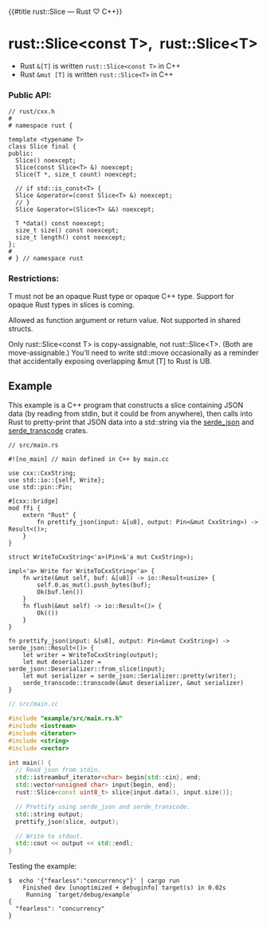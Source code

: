 {{#title rust::Slice<T> — Rust ♡ C++}}
# rust::Slice\<const T\>,&ensp;rust::Slice\<T\>

- Rust `&[T]` is written `rust::Slice<const T>` in C++
- Rust `&mut [T]` is written `rust::Slice<T>` in C++

### Public API:

```cpp,hidelines
// rust/cxx.h
#
# namespace rust {

template <typename T>
class Slice final {
public:
  Slice() noexcept;
  Slice(const Slice<T> &) noexcept;
  Slice(T *, size_t count) noexcept;

  // if std::is_const<T> {
  Slice &operator=(const Slice<T> &) noexcept;
  // }
  Slice &operator=(Slice<T> &&) noexcept;

  T *data() const noexcept;
  size_t size() const noexcept;
  size_t length() const noexcept;
};
#
# } // namespace rust
```

### Restrictions:

T must not be an opaque Rust type or opaque C++ type. Support for opaque Rust
types in slices is coming.

Allowed as function argument or return value. Not supported in shared structs.

Only rust::Slice\<const T\> is copy-assignable, not rust::Slice\<T\>. (Both are
move-assignable.) You'll need to write std::move occasionally as a reminder that
accidentally exposing overlapping &amp;mut \[T\] to Rust is UB.

## Example

This example is a C++ program that constructs a slice containing JSON data (by
reading from stdin, but it could be from anywhere), then calls into Rust to
pretty-print that JSON data into a std::string via the [serde_json] and
[serde_transcode] crates.

[serde_json]: https://github.com/serde-rs/json
[serde_transcode]: https://github.com/sfackler/serde-transcode

```rust,noplayground
// src/main.rs

#![no_main] // main defined in C++ by main.cc

use cxx::CxxString;
use std::io::{self, Write};
use std::pin::Pin;

#[cxx::bridge]
mod ffi {
    extern "Rust" {
        fn prettify_json(input: &[u8], output: Pin<&mut CxxString>) -> Result<()>;
    }
}

struct WriteToCxxString<'a>(Pin<&'a mut CxxString>);

impl<'a> Write for WriteToCxxString<'a> {
    fn write(&mut self, buf: &[u8]) -> io::Result<usize> {
        self.0.as_mut().push_bytes(buf);
        Ok(buf.len())
    }
    fn flush(&mut self) -> io::Result<()> {
        Ok(())
    }
}

fn prettify_json(input: &[u8], output: Pin<&mut CxxString>) -> serde_json::Result<()> {
    let writer = WriteToCxxString(output);
    let mut deserializer = serde_json::Deserializer::from_slice(input);
    let mut serializer = serde_json::Serializer::pretty(writer);
    serde_transcode::transcode(&mut deserializer, &mut serializer)
}
```

```cpp
// src/main.cc

#include "example/src/main.rs.h"
#include <iostream>
#include <iterator>
#include <string>
#include <vector>

int main() {
  // Read json from stdin.
  std::istreambuf_iterator<char> begin{std::cin}, end;
  std::vector<unsigned char> input{begin, end};
  rust::Slice<const uint8_t> slice{input.data(), input.size()};

  // Prettify using serde_json and serde_transcode.
  std::string output;
  prettify_json(slice, output);

  // Write to stdout.
  std::cout << output << std::endl;
}
```

Testing the example:

```console
$  echo '{"fearless":"concurrency"}' | cargo run
    Finished dev [unoptimized + debuginfo] target(s) in 0.02s
     Running `target/debug/example`
{
  "fearless": "concurrency"
}
```
